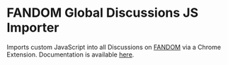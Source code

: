 # FANDOM Global Discussions JS Importer
Imports custom JavaScript into all Discussions on [FANDOM](https://c.wikia.com) via a Chrome Extension. Documentation is available [here](https://dev.wikia.com/Global_Discussions_JS_Importer).
